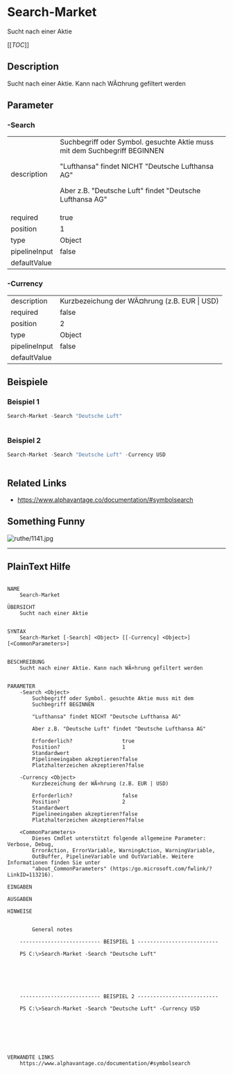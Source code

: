 ﻿# Search-Market
Sucht nach einer Aktie


[[_TOC_]]

## Description


Sucht nach einer Aktie. Kann nach WÃ¤hrung gefiltert werden





## Parameter

### -Search


<table><tr><td>description</td><td>
Suchbegriff oder Symbol. gesuchte Aktie muss mit dem
Suchbegriff BEGINNEN

"Lufthansa" findet NICHT "Deutsche Lufthansa AG"

Aber z.B. "Deutsche Luft" findet "Deutsche Lufthansa AG"



</td></tr>
<tr><td>required</td><td>true
</td></tr>
<tr><td>position</td><td>1
</td></tr>
<tr><td>type</td><td>Object
</td></tr>
<tr><td>pipelineInput</td><td>false
</td></tr>
<tr><td>defaultValue</td><td>
</td></tr>
</table>

### -Currency


<table><tr><td>description</td><td>
Kurzbezeichung der WÃ¤hrung (z.B. EUR | USD)



</td></tr>
<tr><td>required</td><td>false
</td></tr>
<tr><td>position</td><td>2
</td></tr>
<tr><td>type</td><td>Object
</td></tr>
<tr><td>pipelineInput</td><td>false
</td></tr>
<tr><td>defaultValue</td><td>
</td></tr>
</table>

## Beispiele

### Beispiel 1
```powershell
Search-Market -Search "Deutsche Luft"
     
```
### Beispiel 2
```powershell
Search-Market -Search "Deutsche Luft" -Currency USD
     
```
## Related Links

 * https://www.alphavantage.co/documentation/#symbolsearch

## Something Funny

![ruthe/1141.jpg](../../../doc/resource/comics/ruthe/1141.jpg)

---
## PlainText Hilfe

```

NAME
    Search-Market
    
ÜBERSICHT
    Sucht nach einer Aktie
    
    
SYNTAX
    Search-Market [-Search] <Object> [[-Currency] <Object>] [<CommonParameters>]
    
    
BESCHREIBUNG
    Sucht nach einer Aktie. Kann nach WÃ¤hrung gefiltert werden
    

PARAMETER
    -Search <Object>
        Suchbegriff oder Symbol. gesuchte Aktie muss mit dem
        Suchbegriff BEGINNEN
        
        "Lufthansa" findet NICHT "Deutsche Lufthansa AG"
        
        Aber z.B. "Deutsche Luft" findet "Deutsche Lufthansa AG"
        
        Erforderlich?                true
        Position?                    1
        Standardwert                 
        Pipelineeingaben akzeptieren?false
        Platzhalterzeichen akzeptieren?false
        
    -Currency <Object>
        Kurzbezeichung der WÃ¤hrung (z.B. EUR | USD)
        
        Erforderlich?                false
        Position?                    2
        Standardwert                 
        Pipelineeingaben akzeptieren?false
        Platzhalterzeichen akzeptieren?false
        
    <CommonParameters>
        Dieses Cmdlet unterstützt folgende allgemeine Parameter: Verbose, Debug,
        ErrorAction, ErrorVariable, WarningAction, WarningVariable,
        OutBuffer, PipelineVariable und OutVariable. Weitere Informationen finden Sie unter 
        "about_CommonParameters" (https:/go.microsoft.com/fwlink/?LinkID=113216). 
    
EINGABEN
    
AUSGABEN
    
HINWEISE
    
    
        General notes
    
    -------------------------- BEISPIEL 1 --------------------------
    
    PS C:\>Search-Market -Search "Deutsche Luft"
    
    
    
    
    
    
    -------------------------- BEISPIEL 2 --------------------------
    
    PS C:\>Search-Market -Search "Deutsche Luft" -Currency USD
    
    
    
    
    
    
    
VERWANDTE LINKS
    https://www.alphavantage.co/documentation/#symbolsearch



```

